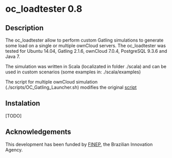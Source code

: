 # oc_loadtester 0.8

## Description
The oc_loadtester allow to perform custom Gatling simulations to generate some load on a single or multiple ownCloud servers. The oc_loadtester was tested for Ubuntu 14.04,  Gatling 2.1.6, ownCloud 7.0.4, PostgreSQL 9.3.6 and Java 7.

The simulation was written in Scala (localizated in folder ./scala) and can be used in custom scenarios (some examples in: ./scala/examples)

The script for multiple ownCloud simulation (./scripts/OC_Gatling_Launcher.sh) modifies the original [script](https://github.com/gatling/gatling/blob/416fb4364d25085bb207121d8b87e05836e8abb3/src/sphinx/cookbook/code/GatlingScalingOut.sh)

## Instalation
[TODO]

## Acknowledgements
This development has been funded by [FINEP](http://www.finep.gov.br), the Brazilian Innovation Agency.
